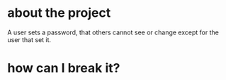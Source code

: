 # about the project

A user sets a password, that others cannot see or change except for the user that set it.

# how can I break it?
